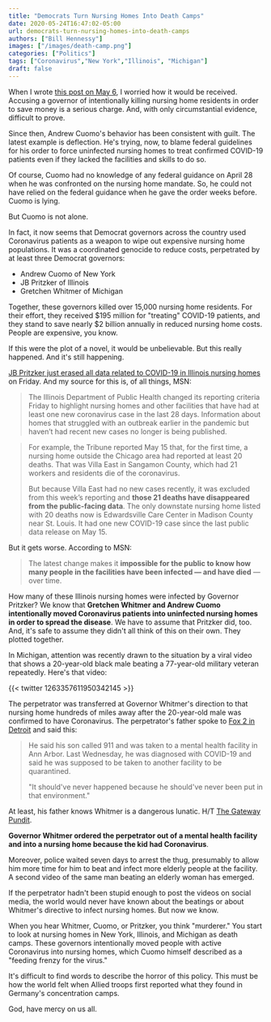 ```yaml
---
title: "Democrats Turn Nursing Homes Into Death Camps"
date: 2020-05-24T16:47:02-05:00
url: democrats-turn-nursing-homes-into-death-camps
authors: ["Bill Hennessy"]
images: ["/images/death-camp.png"]
categories: ["Politics"]
tags: ["Coronavirus","New York","Illinois", "Michigan"]
draft: false
---
```


When I wrote [this post on May 6](https://hennessysview.com/did-cuomo-use-intentionally-kill-the-elderly/), I worried how it would be received. Accusing a governor of intentionally killing nursing home residents in order to save money is a serious charge. And, with only circumstantial evidence, difficult to prove. 

Since then, Andrew Cuomo's behavior has been consistent with guilt. The latest example is deflection. He's trying, now, to blame federal guidelines for his order to force uninfected nursing homes to treat confirmed COVID-19 patients even if they lacked the facilities and skills to do so. 

Of course, Cuomo had no knowledge of any federal guidance on April 28 when he was confronted on the nursing home mandate. So, he could not have relied on the federal guidance when he gave the order weeks before. Cuomo is lying. 

But Cuomo is not alone. 

In fact, it now seems that Democrat governors across the country used Coronavirus patients as a weapon to wipe out expensive nursing home populations. It was a coordinated genocide to reduce costs, perpetrated by at least three Democrat governors:

* Andrew Cuomo of New York
* JB Pritzker of Illinois
* Gretchen Whitmer of Michigan

Together, these governors killed over 15,000 nursing home residents. For their effort, they received $195 million for "treating" COVID-19 patients, and they stand to save nearly $2 billion annually in reduced nursing home costs. People are expensive, you know.  

If this were the plot of a novel, it would be unbelievable. But this really happened. And it's still happening. 

[JB Pritzker just erased all data related to COVID-19 in Illinois nursing homes](https://www.msn.com/en-us/news/us/illinois-stops-providing-historical-data-on-covid-19-in-nursing-homes-instead-disclosing-current-outbreaks-only/ar-BB14udQl) on Friday. And my source for this is, of all things, MSN:

> The Illinois Department of Public Health changed its reporting criteria Friday to highlight nursing homes and other facilities that have had at least one new coronavirus case in the last 28 days. Information about homes that struggled with an outbreak earlier in the pandemic but haven’t had recent new cases no longer is being published.

> For example, the Tribune reported May 15 that, for the first time, a nursing home outside the Chicago area had reported at least 20 deaths. That was Villa East in Sangamon County, which had 21 workers and residents die of the coronavirus.
> 
> But because Villa East had no new cases recently, it was excluded from this week’s reporting and **those 21 deaths have disappeared from the public-facing data**. The only downstate nursing home listed with 20 deaths now is Edwardsville Care Center in Madison County near St. Louis. It had one new COVID-19 case since the last public data release on May 15.

But it gets worse. According to MSN:

> The latest change makes it **impossible for the public to know how many people in the facilities have been infected — and have died** — over time.

How many of these Illinois nursing homes were infected by Governor Pritzker? We know that **Gretchen Whitmer and Andrew Cuomo intentionally moved Coronavirus patients into uninfected nursing homes in order to spread the disease**. We have to assume that Pritzker did, too. And, it's safe to assume they didn't all think of this on their own. They plotted together. 

In Michigan, attention was recently drawn to the situation by a viral video that shows a 20-year-old black male beating a 77-year-old military veteran repeatedly. Here's that video:

{{< twitter 1263357611950342145 >}}

The perpetrator was transferred at Governor Whitmer's direction to that nursing home hundreds of miles away after the 20-year-old male was confirmed to have Coronavirus. The perpetrator's father spoke to [Fox 2 in Detroit](https://www.fox2detroit.com/news/father-of-20-year-old-patient-who-beat-elderly-man-at-detroit-nursing-home-says-son-shouldnt-have-been-there) and said this:

> He said his son called 911 and was taken to a mental health facility in Ann Arbor. Last Wednesday, he was diagnosed with COVID-19 and said he was supposed to be taken to another facility to be quarantined. 
>
> "It should've never happened because he should've never been put in that environment."

At least, his father knows Whitmer is a dangerous lunatic. H/T [The Gateway Pundit](https://www.thegatewaypundit.com/2020/05/update-20-yr-old-boxer-moved-michigan-nursing-home-coronavirus-beat-77-yr-old-veteran-still-week-later/). 

**Governor Whitmer ordered the perpetrator out of a mental health facility and into a nursing home because the kid had Coronavirus**. 

Moreover, police waited seven days to arrest the thug, presumably to allow him more time for him to beat and infect more elderly people at the facility. A second video of the same man beating an elderly woman has emerged. 

If the perpetrator hadn't been stupid enough to post the videos on social media, the world would never have known about the beatings or about Whitmer's directive to infect nursing homes. But now we know. 

When you hear Whitmer, Cuomo, or Pritzker, you think "murderer." You start to look at nursing homes in New York, Illinois, and Michigan as death camps. These governors intentionally moved people with active Coronavirus into nursing homes, which Cuomo himself described as a "feeding frenzy for the virus." 

It's difficult to find words to describe the horror of this policy. This must be how the world felt when Allied troops first reported what they found in Germany's concentration camps. 

God, have mercy on us all. 
